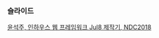 ### 슬라이드
[윤석주, 인하우스 웹 프레임워크 Jul8 제작기, NDC2018](https://www.slideshare.net/devcatpublications/jul8-ndc2018/devcatpublications/jul8-ndc2018)
